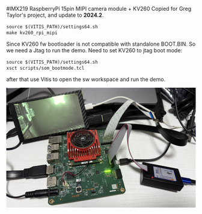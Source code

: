 #IMX219 RaspberryPi 15pin MIPI camera module + KV260
Copied for Greg Taylor's project, and update to **2024.2**.

```shell
source $(VITIS_PATH)/settings64.sh
make kv260_rpi_mipi
```

Since KV260 fw bootloader is not compatible with standalone BOOT.BIN. So we need a Jtag to run the demo. Need to set KV260 to jtag boot mode:

```shell
source $(VITIS_PATH)/settings64.sh
xsct scripts/som_bootmode.tcl
```

after that use Vitis to open the sw workspace and run the demo.

<p align="center">
<img title="IMX219 RPi + ZYNQ_DEV" src="pictures/kv260_rpi_mipi.jpg" alt="Resizable Image" class="resizable-image" width="640"/>
</p>
